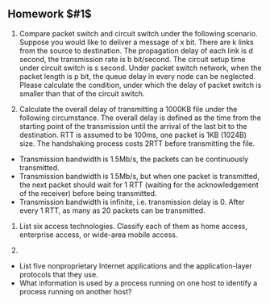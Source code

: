 <!--
 * @Github: https://github.com/Certseeds/CS305_Remake
 * @Organization: SUSTech
 * @Author: nanoseeds
 * @Date: 2020-06-19 21:58:33
 * @LastEditors: nanoseeds
 * @LastEditTime: 2020-06-20 10:13:32
 * @License: CC-BY-NC-SA_V4_0 or any later version 
 -->

## Homework $#1$

1. Compare packet switch and circuit switch under the following scenario. Suppose you would like to deliver a message of x bit. There are k links from the source to destination. The propagation delay of each link is d second, the transmission rate is b bit/second. The circuit setup time under circuit switch is s second. Under packet switch network, when the packet length is p bit, the queue delay in every node can be neglected. Please calculate the condition, under which the delay of packet switch is smaller than that of the circuit switch.

2. Calculate the overall delay of transmitting a 1000KB file under the following circumstance. The overall delay is defined as the time from the starting point of the transmission until the arrival of the last bit to the destination. RTT is assumed to be 100ms, one packet is 1KB (1024B) size. The handshaking process costs 2RTT before transmitting the file.

+ Transmission bandwidth is 1.5Mb/s, the packets can be continuously transmitted.
+ Transmission bandwidth is 1.5Mb/s, but when one packet is transmitted, the next packet should wait for 1 RTT (waiting for the acknowledgement of the receiver) before being transmitted.
+ Transmission bandwidth is infinite, i.e. transmission delay is 0. After every 1 RTT, as many as 20 packets can be transmitted.

1. List six access technologies. Classify each of them as home access, enterprise access, or wide-area mobile access.

2. 

+ List five nonproprietary Internet applications and the application-layer protocols that they use.
+ What information is used by a process running on one host to identify a process running on another host? 